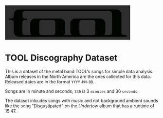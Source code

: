![TOOL Logo](TOOL-LOGO.png)

# TOOL Discography Dataset

This is a dataset of the metal band TOOL's songs for simple data analysis. Album releases in the North America are the ones collected for this data. Released dates are in the format `YYYY-MM-DD`. 

Songs are in minute and seconds; `336` is 3 `minutes` and 36 `seconds`.

The dataset inlcudes songs with music and not background ambient sounds like the song "Disgustipated" on the *Undertow* album that has a runtime of 15:47.